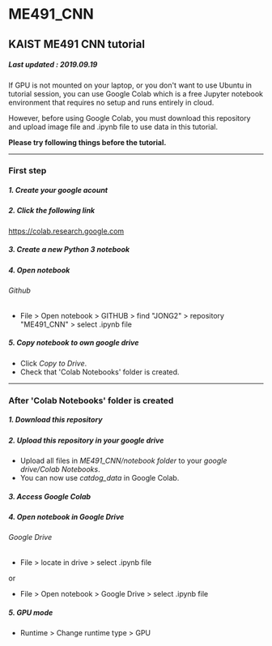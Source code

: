 # ME491_CNN

## KAIST ME491 CNN tutorial

##### Last updated : 2019.09.19

If GPU is not mounted on your laptop, or you don't want to use Ubuntu in tutorial session, you can use Google Colab which is a free Jupyter notebook environment that requires no setup and runs entirely in cloud.

However, before using Google Colab, you must download this repository and upload image file and .ipynb file to use data in this tutorial.

**Please try following things before the tutorial.**

---

### First step

##### 1. Create your google acount 

##### 2. Click the following link 
https://colab.research.google.com

##### 3. Create a new Python 3 notebook

##### 4. Open notebook
###### Github
- File > Open notebook > GITHUB > find "JONG2" > repository "ME491_CNN" > select .ipynb file

##### 5. Copy notebook to own google drive
- Click *Copy to Drive*.
- Check that 'Colab Notebooks' folder is created.

---

### After 'Colab Notebooks' folder is created

##### 1. Download this repository

##### 2. Upload this repository in your google drive
- Upload all files in *ME491_CNN/notebook folder* to your *google drive/Colab Notebooks*.
- You can now use *catdog_data* in Google Colab.

##### 3. Access Google Colab

##### 4. Open notebook in Google Drive
###### Google Drive

- File > locate in drive > select .ipynb file

or

- File > Open notebook > Google Drive > select .ipynb file

##### 5. GPU mode
- Runtime > Change runtime type > GPU


 


